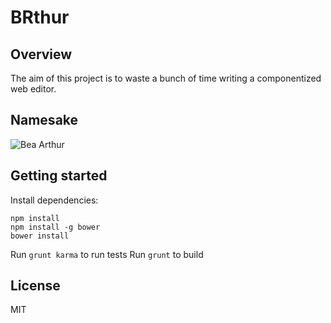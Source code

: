 # BRthur

## Overview

The aim of this project is to waste a bunch of time writing a componentized
web editor.

## Namesake
![Bea Arthur](http://i.imgur.com/kprOERr.jpg)

## Getting started

Install dependencies:

    npm install
    npm install -g bower
    bower install

Run `grunt karma` to run tests
Run `grunt` to build

## License

MIT
